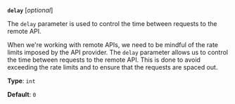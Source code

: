 **`delay`** [_optional_]

The `delay` parameter is used to control the time between requests to the remote API.

When we're working with remote APIs, we need to be mindful of the rate limits imposed by the API provider. The `delay` parameter allows us to control the time between requests to the remote API. This is done to avoid exceeding the rate limits and to ensure that the requests are spaced out.

**Type**: `int`

**Default**: `0`
